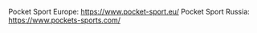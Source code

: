Pocket Sport Europe: https://www.pocket-sport.eu/
Pocket Sport Russia: https://www.pockets-sports.com/
